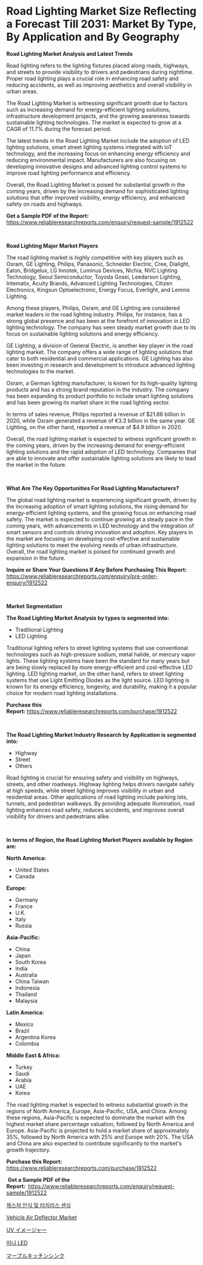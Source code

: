 <p><h1>Road Lighting Market Size Reflecting a Forecast Till 2031: Market By Type, By Application and By Geography</h1></p><p><strong>Road Lighting Market Analysis and Latest Trends</strong></p>
<p><p>Road lighting refers to the lighting fixtures placed along roads, highways, and streets to provide visibility to drivers and pedestrians during nighttime. Proper road lighting plays a crucial role in enhancing road safety and reducing accidents, as well as improving aesthetics and overall visibility in urban areas.</p><p>The Road Lighting Market is witnessing significant growth due to factors such as increasing demand for energy-efficient lighting solutions, infrastructure development projects, and the growing awareness towards sustainable lighting technologies. The market is expected to grow at a CAGR of 11.7% during the forecast period.</p><p>The latest trends in the Road Lighting Market include the adoption of LED lighting solutions, smart street lighting systems integrated with IoT technology, and the increasing focus on enhancing energy efficiency and reducing environmental impact. Manufacturers are also focusing on developing innovative designs and advanced lighting control systems to improve road lighting performance and efficiency.</p><p>Overall, the Road Lighting Market is poised for substantial growth in the coming years, driven by the increasing demand for sophisticated lighting solutions that offer improved visibility, energy efficiency, and enhanced safety on roads and highways.</p></p>
<p><strong>Get a Sample PDF of the Report:&nbsp;</strong> <a href="https://www.reliableresearchreports.com/enquiry/request-sample/1912522">https://www.reliableresearchreports.com/enquiry/request-sample/1912522</a></p>
<p>&nbsp;</p>
<p><strong>Road Lighting Major Market Players</strong></p>
<p><p>The road lighting market is highly competitive with key players such as Osram, GE Lighting, Philips, Panasonic, Schneider Electric, Cree, Dialight, Eaton, Bridgelux, LG Innotek, Luminus Devices, Nichia, NVC Lighting Technology, Seoul Semiconductor, Toyoda Gosei, Leedarson Lighting, Intematix, Acuity Brands, Advanced Lighting Technologies, Citizen Electronics, Kingsun Optoelectronic, Energy Focus, Everlight, and Lemnis Lighting.</p><p>Among these players, Philips, Osram, and GE Lighting are considered market leaders in the road lighting industry. Philips, for instance, has a strong global presence and has been at the forefront of innovation in LED lighting technology. The company has seen steady market growth due to its focus on sustainable lighting solutions and energy efficiency.</p><p>GE Lighting, a division of General Electric, is another key player in the road lighting market. The company offers a wide range of lighting solutions that cater to both residential and commercial applications. GE Lighting has also been investing in research and development to introduce advanced lighting technologies to the market.</p><p>Osram, a German lighting manufacturer, is known for its high-quality lighting products and has a strong brand reputation in the industry. The company has been expanding its product portfolio to include smart lighting solutions and has been growing its market share in the road lighting sector.</p><p>In terms of sales revenue, Philips reported a revenue of $21.86 billion in 2020, while Osram generated a revenue of €3.3 billion in the same year. GE Lighting, on the other hand, reported a revenue of $4.9 billion in 2020.</p><p>Overall, the road lighting market is expected to witness significant growth in the coming years, driven by the increasing demand for energy-efficient lighting solutions and the rapid adoption of LED technology. Companies that are able to innovate and offer sustainable lighting solutions are likely to lead the market in the future.</p></p>
<p>&nbsp;</p>
<p><strong>What Are The Key Opportunities For Road Lighting Manufacturers?</strong></p>
<p><p>The global road lighting market is experiencing significant growth, driven by the increasing adoption of smart lighting solutions, the rising demand for energy-efficient lighting systems, and the growing focus on enhancing road safety. The market is expected to continue growing at a steady pace in the coming years, with advancements in LED technology and the integration of smart sensors and controls driving innovation and adoption. Key players in the market are focusing on developing cost-effective and sustainable lighting solutions to meet the evolving needs of urban infrastructure. Overall, the road lighting market is poised for continued growth and expansion in the future.</p></p>
<p><strong>Inquire or Share Your Questions If Any Before Purchasing This Report:</strong> <a href="https://www.reliableresearchreports.com/enquiry/pre-order-enquiry/1912522">https://www.reliableresearchreports.com/enquiry/pre-order-enquiry/1912522</a></p>
<p>&nbsp;</p>
<p><strong>Market Segmentation</strong></p>
<p><strong>The Road Lighting Market Analysis by types is segmented into:</strong></p>
<p><ul><li>Traditional Lighting</li><li>LED Lighting</li></ul></p>
<p><p>Traditional lighting refers to street lighting systems that use conventional technologies such as high-pressure sodium, metal halide, or mercury vapor lights. These lighting systems have been the standard for many years but are being slowly replaced by more energy-efficient and cost-effective LED lighting. LED lighting market, on the other hand, refers to street lighting systems that use Light Emitting Diodes as the light source. LED lighting is known for its energy efficiency, longevity, and durability, making it a popular choice for modern road lighting installations.</p></p>
<p><strong>Purchase this Report:&nbsp;</strong><a href="https://www.reliableresearchreports.com/purchase/1912522">https://www.reliableresearchreports.com/purchase/1912522</a></p>
<p>&nbsp;</p>
<p><strong>The Road Lighting Market Industry Research by Application is segmented into:</strong></p>
<p><ul><li>Highway</li><li>Street</li><li>Others</li></ul></p>
<p><p>Road lighting is crucial for ensuring safety and visibility on highways, streets, and other roadways. Highway lighting helps drivers navigate safely at high speeds, while street lighting improves visibility in urban and residential areas. Other applications of road lighting include parking lots, tunnels, and pedestrian walkways. By providing adequate illumination, road lighting enhances road safety, reduces accidents, and improves overall visibility for drivers and pedestrians alike.</p></p>
<p>&nbsp;</p>
<p><strong>In terms of Region, the Road Lighting Market Players available by Region are:</strong></p>
<p>
    <p> <strong> North America: </strong>
        <ul>
            <li>United States</li>
            <li>Canada</li>
        </ul>
        </p> 
    <p> <strong> Europe: </strong>
        <ul>
            <li>Germany</li>
            <li>France</li>
            <li>U.K.</li>
            <li>Italy</li>
            <li>Russia</li>
        </ul>
        </p> 
    <p> <strong> Asia-Pacific: </strong>
        <ul>
            <li>China</li>
            <li>Japan</li>
            <li>South Korea</li>
            <li>India</li>
            <li>Australia</li>
            <li>China Taiwan</li>
            <li>Indonesia</li>
            <li>Thailand</li>
            <li>Malaysia</li>
        </ul>
        </p> 
    <p> <strong> Latin America: </strong>
        <ul>
            <li>Mexico</li>
            <li>Brazil</li>
            <li>Argentina Korea</li>
            <li>Colombia</li>
        </ul>
        </p> 
    <p> <strong> Middle East & Africa: </strong>
        <ul>
            <li>Turkey</li>
            <li>Saudi</li>
            <li>Arabia</li>
            <li>UAE</li>
            <li>Korea</li>
        </ul>
    </p>
    </p>
<p><p>The road lighting market is expected to witness substantial growth in the regions of North America, Europe, Asia-Pacific, USA, and China. Among these regions, Asia-Pacific is expected to dominate the market with the highest market share percentage valuation, followed by North America and Europe. Asia-Pacific is projected to hold a market share of approximately 35%, followed by North America with 25% and Europe with 20%. The USA and China are also expected to contribute significantly to the market's growth trajectory.</p></p>
<p><strong>Purchase this Report: </strong><a href="https://www.reliableresearchreports.com/purchase/1912522">https://www.reliableresearchreports.com/purchase/1912522</a></p>
<p>&nbsp;<strong>Get a Sample PDF of the Report:&nbsp;&nbsp;</strong><a href="https://www.reliableresearchreports.com/enquiry/request-sample/1912522">https://www.reliableresearchreports.com/enquiry/request-sample/1912522</a></p>
<p><strong></strong></p>
<p><p><a href="https://github.com/trmesnao7959541/Market-Research-Report-List-1/blob/main/732872411035.md">제스처 인식 및 터치리스 센싱</a></p><p><a href="https://issuu.com/reportprime-2/docs/vehicle-air-deflector-market-size-2030.pptx">Vehicle Air Deflector Market</a></p><p><a href="https://github.com/ReyesKohler20231/Market-Research-Report-List-1/blob/main/709854811863.md">UV イメージャー</a></p><p><a href="https://github.com/vsn7qpua81q/Market-Research-Report-List-1/blob/main/881251911036.md">미니 LED</a></p><p><a href="https://github.com/adcxff01450218/Market-Research-Report-List-1/blob/main/992720211862.md">マーブルキッチンシンク</a></p></p>